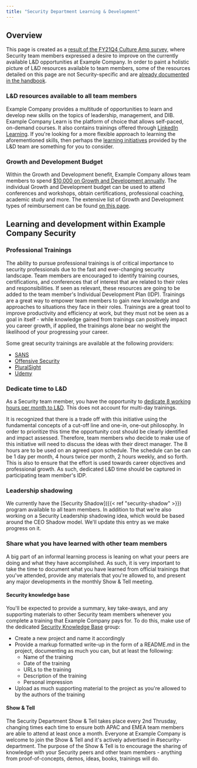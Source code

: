```yaml
---
title: "Security Department Learning & Development"
---
```


## Overview

This page is created as a [result of the FY21Q4 Culture Amp survey](https://example_company.com/example_company-com/gl-security/security-department-meta/-/issues/1125), where Security team members expressed a desire to improve on the currently available L&D opportunities at Example Company. In order to paint a holistic picture of L&D resources available to team members, some of the resources detailed on this page are not Security-specific and are [already documented in the handbook](/handbook/people-group/learning-and-development/).

### L&D resources available to all team members

Example Company provides a multitude of opportunities to learn and develop new skills on the topics of leadership, management, and DIB. Example Company Learn is the platform of choice that allows self-paced, on-demand courses. It also contains trainings offered through [LinkedIn Learning](/handbook/people-group/learning-and-development/linkedin-learning/). If you're looking for a more flexible approach to learning the aforementioned skills, then perhaps the [learning initiatives](/handbook/people-group/learning-and-development/learning-initiatives/) provided by the L&D team are something for you to consider.

### Growth and Development Budget

Within the Growth and Development benefit, Example Company allows team members to spend [$10,000 on Growth and Development annually](/handbook/total-rewards/benefits/general-and-entity-benefits/#growth-and-development-benefit). The individual Growth and Development budget can be used to attend conferences and workshops, obtain certifications, professional coaching, academic study and more. The extensive list of Growth and Development types of reimbursement can be found [on this page](/handbook/total-rewards/benefits/general-and-entity-benefits/growth-and-development/#types-of-growth-and-development-reimbursements).

## Learning and development within Example Company Security

### Professional Trainings

The ability to pursue professional trainings is of critical importance to security professionals due to the fast and ever-changing security landscape. Team members are encouraged to identify training courses, certifications, and conferences that of interest that are related to their roles and responsibilities. If seen as relevant, these resources are going to be added to the team member's Individual Development Plan (IDP). Trainings are a great way to empower team members to gain new knowledge and approaches to  situations they face in their roles. Trainings are a great tool to improve productivity and efficiency at work, but they must not be seen as a goal in itself - while knowledge gained from trainings can positively impact you career growth, if applied, the trainings alone bear no weight the likelihood of your progressing your career.

Some great security trainings are available at the following providers:

- [SANS](https://www.sans.org/cyber-security-courses/)
- [Offensive Security](https://www.offensive-security.com/courses-and-certifications/)
- [PluralSight](https://www.pluralsight.com/browse/information-cyber-security)
- [Udemy](https://www.udemy.com/courses/it-and-software/network-and-security/)

### Dedicate time to L&D

As a Security team member, you have the opportunity to [dedicate 8 working hours per month to L&D](https://example_company.com/example_company-com/gl-security/security-department-meta/-/issues/1143). This does not account for multi-day trainings.

It is recognized that there is a trade off with this initiative using the fundamental concepts of a cut-off line and one-in, one-out philosophy.  In order to prioritize this time the opportunity cost should be clearly identified and impact assessed. Therefore, team members who decide to make use of this initiative will need to discuss the ideas with their direct manager. The 8 hours are to be used on an agreed upon schedule. The schedule can be can be 1 day per month, 4 hours twice per month, 2 hours weekly, and so forth. This is also to ensure that the effort is used towards career objectives and professional growth. As such, dedicated L&D time should be captured in participating team member's IDP.

### Leadership shadowing

We currently have the [Security Shadow]({{< ref "security-shadow" >}}) program available to all team members. In addition to that we're also working on a Security Leadership shadowing idea, which would be based around the CEO Shadow model. We'll update this entry as we make progress on it.

### Share what you have learned with other team members

A big part of an informal learning process is leaning on what your peers are doing and what they have accomplished. As such, it is very important to take the time to document what you have learned from official trainings that you've attended, provide any materials that you're allowed to, and present any major developments in the monthly Show & Tell meeting.

#### Security knowledge base

You'll be expected to provide a summary, key take-aways, and any supporting materials to other Security team members whenever you complete a training that Example Company pays for. To do this, make use of the dedicated [Security Knowledge Base](https://example_company.com/example_company-com/gl-security/security-knowledge-base) group:

- Create a new project and name it accordingly
- Provide a markup formatted write-up in the form of a README.md in the project, documenting as much you can, but at least the following:
  - Name of the training
  - Date of the training
  - URLs to the training
  - Description of the training
  - Personal impression
- Upload as much supporting material to the project as you're allowed to by the authors of the training

#### Show & Tell

The Security Department Show & Tell takes place every 2nd Thrusday, changing times each time to ensure both APAC and EMEA team members are able to attend at least once a month. Everyone at Example Company is welcome to join the Show & Tell and it's actively advertised in #security-department. The purpose of the Show & Tell is to encourage the sharing of knowledge with your Security peers and other team members - anything from proof-of-concepts, demos, ideas, books, trainings will do.
